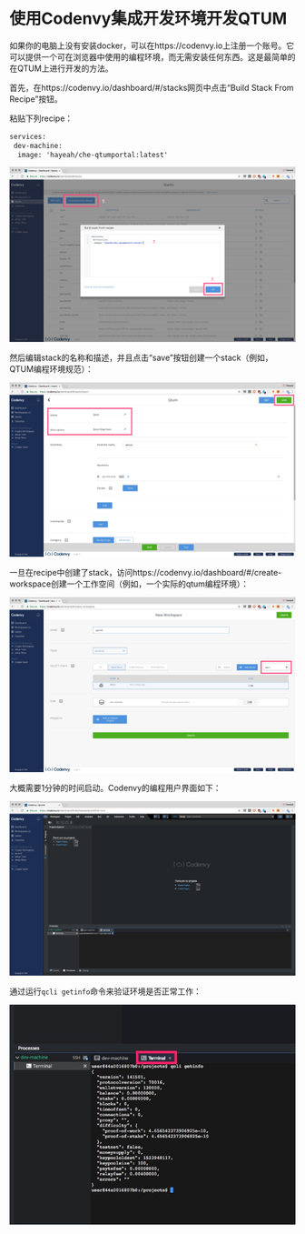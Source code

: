 # 使用Codenvy集成开发环境开发QTUM

如果你的电脑上没有安装docker，可以在https://codenvy.io上注册一个账号。它可以提供一个可在浏览器中使用的编程环境，而无需安装任何东西。这是最简单的在QTUM上进行开发的方法。

首先，在https://codenvy.io/dashboard/#/stacks网页中点击“Build Stack From Recipe”按钮。

粘贴下列recipe：

```
services:
 dev-machine:
  image: 'hayeah/che-qtumportal:latest'
```

![](create-stack.jpg)

然后编辑stack的名称和描述，并且点击“save”按钮创建一个stack（例如，QTUM编程环境规范）：

![](create-stack-save.jpg)

一旦在recipe中创建了stack，访问https://codenvy.io/dashboard/#/create-workspace创建一个工作空间（例如，一个实际的qtum编程环境）：

![](create-workspace.jpg)

大概需要1分钟的时间启动。Codenvy的编程用户界面如下：

![](codenvy-ide.jpg)

通过运行`qcli getinfo`命令来验证环境是否正常工作：

![](terminal-getinfo.jpg)
